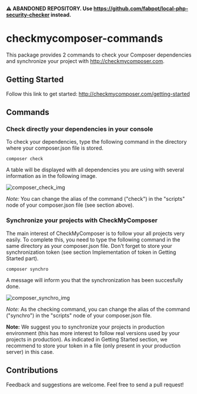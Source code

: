**:warning: ABANDONED REPOSITORY. Use https://github.com/fabpot/local-php-security-checker instead.**

# checkmycomposer-commands

This package provides 2 commands to check your Composer dependencies and synchronize your project with http://checkmycomposer.com.

## Getting Started

Follow this link to get started: http://checkmycomposer.com/getting-started

## Commands

### Check directly your dependencies in your console

To check your dependencies, type the following command in the directory where your composer.json file is stored.

```
composer check
```

A table will be displayed with all dependencies you are using with several information as in the following image.

![composer_check_img](http://checkmycomposer.com/bundles/app/img/help/composer_check.png)

_Note:_ You can change the alias of the command ("check") in the "scripts" node of your composer.json file (see section above).

### Synchronize your projects with CheckMyComposer

The main interest of CheckMyComposer is to follow your all projects very easily.
To complete this, you need to type the following command in the same directory as your composer.json file.
Don't forget to store your synchronization token (see section Implementation of token in Getting Started part).

```
composer synchro
```

A message will inform you that the synchronization has been succesfully done.

![composer_synchro_img](http://checkmycomposer.com/bundles/app/img/help/composer_synchro.png)

_Note:_ As the checking command, you can change the alias of the command ("synchro") in the "scripts" node of your composer.json file.

**Note:** We suggest you to synchronize your projects in production environment (this has more interest to follow real versions used by your projects in production).
As indicated in Getting Started section, we recommend to store your token in a file (only present in your production server) in this case.

## Contributions

Feedback and suggestions are welcome.
Feel free to send a pull request!
